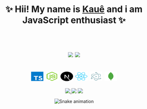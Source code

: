 <h1 align="center">✨ Hii! My name is <a href="https://www.github.com/kauefraga">Kauê</a> and i am JavaScript enthusiast ✨<h1>

<div align="center"><br/>
  <img 
    height="150em"
    src="https://github-readme-stats.vercel.app/api?username=kauefraga&show_icons=true&theme=tokyonight&include_all_commits=true&count_private=true&border_color=0B2D59&bg_color=0B2D59&title_color=FFF048&icon_color=BEFF27"
  />
  <img
    height="150em"
    src="https://github-readme-stats.vercel.app/api/top-langs/?username=kauefraga&layout=compact&langs_count=7&theme=tokyonight&border_color=0B2D59&bg_color=0B2D59&title_color=FFF048"
  />
</div>
  
<div align="center" style="display: inline_block"><br/>
  <img align="center" alt="kaue-ts" height="30" width="40" src="https://raw.githubusercontent.com/devicons/devicon/master/icons/typescript/typescript-plain.svg">
  <img align="center" alt="kaue-nodejs" height="30" width="40" src="https://raw.githubusercontent.com/devicons/devicon/master/icons/nodejs/nodejs-plain.svg">
  <img align="center" alt="kaue-nextjs" height="30" width="40" src="https://raw.githubusercontent.com/devicons/devicon/master/icons/nextjs/nextjs-original.svg">
  <img align="center" alt="kaue-react-native" height="30" width="40" src="https://raw.githubusercontent.com/devicons/devicon/master/icons/react/react-original.svg">
  <img align="center" alt="kaue-electron" height="30" width="40" src="https://raw.githubusercontent.com/devicons/devicon/master/icons/electron/electron-original.svg">
  <img align="center" alt="kaue-mongodb" height="30" width="40" src="https://raw.githubusercontent.com/devicons/devicon/master/icons/mongodb/mongodb-plain.svg">
</div>

###

<div align="center"> 
 <a href="https://discord.gg/wDYcJMbzhp" target="_blank"><img src="https://img.shields.io/badge/Discord-7289DA?style=for-the-badge&logo=discord&logoColor=white" target="_blank"</a> 
  <a href="https://www.linkedin.com/in/kauê-fraga-rodrigues-3430a8215/" target="_blank"><img src="https://img.shields.io/badge/LinkedIn-0077B5?style=for-the-badge&logo=linkedin&logoColor=white" target="_blank"></a>
  <a href="mailto:kauefragarodrigues456@gmail.com"><img src="https://img.shields.io/badge/-Gmail-%23333?style=for-the-badge&logo=gmail&logoColor=blue" target="_blank"></a>

  ![Snake animation](https://github.com/kauefraga/kauefraga/blob/output/github-contribution-grid-snake.svg)
 
</div>
